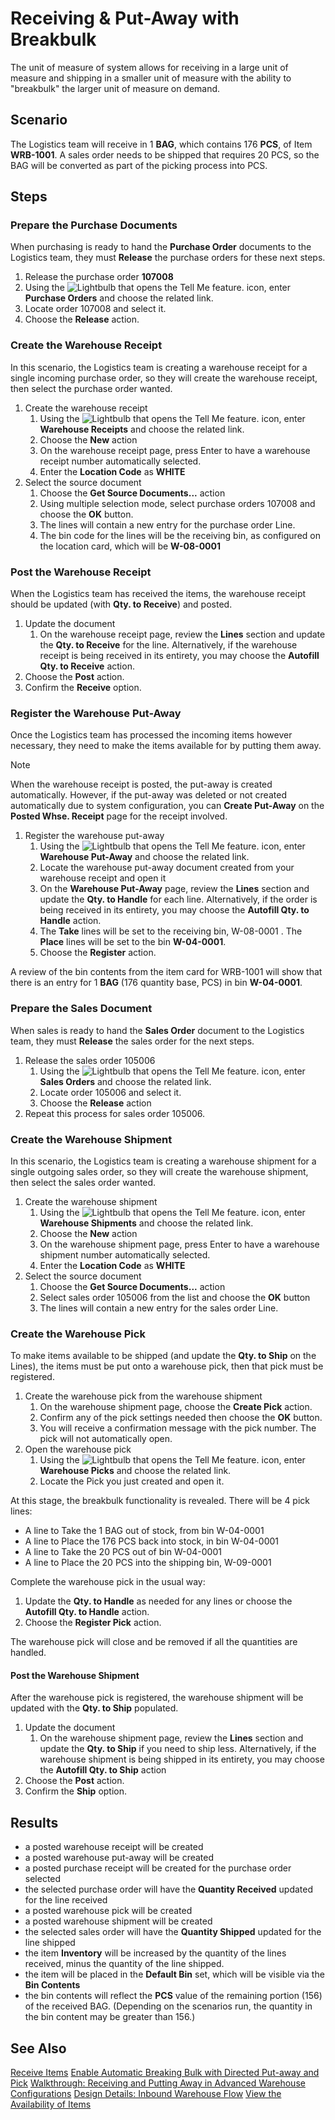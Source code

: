 # Receiving & Put-Away with Breakbulk
The unit of measure of system allows for receiving in a large unit of measure and shipping in a smaller unit of measure with the ability to "breakbulk" the larger unit of measure on demand.

## Scenario
The Logistics team will receive in 1 **BAG**, which contains 176 **PCS**, of Item **WRB-1001**. A sales order needs to be shipped that requires 20 PCS, so the BAG will be converted as part of the picking process into PCS.

## Steps

### Prepare the Purchase Documents
When purchasing is ready to hand the **Purchase Order** documents to the Logistics team, they must **Release** the purchase orders for these next steps.

1.  Release the purchase order **107008**
2.  Using the ![Lightbulb that opens the Tell Me feature.](../../../media/ui-search/search_small.png "Tell me what you want to do") icon, enter **Purchase Orders** and choose the related link.
3.  Locate order 107008 and select it.
4.  Choose the **Release** action.

### Create the Warehouse Receipt
In this scenario, the Logistics team is creating a warehouse receipt for a single incoming purchase order, so they will create the warehouse receipt, then select the purchase order wanted.

1. Create the warehouse receipt
    1. Using the ![Lightbulb that opens the Tell Me feature.](../../../media/ui-search/search_small.png "Tell me what you want to do") icon, enter **Warehouse Receipts** and choose the related link.
    2. Choose the **New** action
    3. On the warehouse receipt page, press Enter to have a warehouse receipt number automatically selected.
    4. Enter the **Location Code** as **WHITE**
2. Select the source document
    1. Choose the **Get Source Documents...** action
    2. Using multiple selection mode, select purchase orders 107008 and choose the **OK** button.
    3. The lines will contain a new entry for the purchase order Line.
    4. The bin code for the lines will be the receiving bin, as configured on the location card, which will be **W-08-0001**

### Post the Warehouse Receipt
When the Logistics team has received the items, the warehouse receipt should be updated (with **Qty. to Receive**) and posted.

1. Update the document
	1. On the warehouse receipt page, review the **Lines** section and update the **Qty. to Receive** for the line. Alternatively, if the warehouse receipt is being received in its entirety, you may choose the **Autofill Qty. to Receive** action.
2. Choose the **Post** action.
3. Confirm the **Receive** option.

### Register the Warehouse Put-Away
Once the Logistics team has processed the incoming items however necessary, they need to make the items available for by putting them away.

> [!NOTE]
> When the warehouse receipt is posted, the put-away is created automatically. However, if the put-away was deleted or not created automatically due to system configuration, you can **Create Put-Away** on the **Posted Whse. Receipt** page for the receipt involved.
 
1. Register the warehouse put-away
    1. Using the ![Lightbulb that opens the Tell Me feature.](../../../media/ui-search/search_small.png "Tell me what you want to do") icon, enter **Warehouse Put-Away** and choose the related link.
    2. Locate the warehouse put-away document created from your warehouse receipt and open it
    3. On the **Warehouse Put-Away** page, review the **Lines** section and update the **Qty. to Handle** for each line. Alternatively, if the order is being received in its entirety, you may choose the **Autofill Qty. to Handle** action.
    4. The **Take** lines will be set to the receiving bin, W-08-0001 . The **Place** lines will be set to the bin **W-04-0001**.
    5. Choose the **Register** action.

A review of the bin contents from the item card for WRB-1001 will show that there is an entry for 1 **BAG** (176 quantity base, PCS) in bin **W-04-0001**.

### Prepare the Sales Document
When sales is ready to hand the **Sales Order** document to the Logistics team, they must **Release** the sales order for the next steps.

1. Release the sales order 105006
    1. Using the ![Lightbulb that opens the Tell Me feature.](../../../media/ui-search/search_small.png "Tell me what you want to do") icon, enter **Sales Orders** and choose the related link.
    2. Locate order 105006 and select it.
    3. Choose the **Release** action
2. Repeat this process for sales order 105006.

### Create the Warehouse Shipment
In this scenario, the Logistics team is creating a warehouse shipment for a single outgoing sales order, so they will create the warehouse shipment, then select the sales order wanted.

1. Create the warehouse shipment
    1. Using the ![Lightbulb that opens the Tell Me feature.](../../../media/ui-search/search_small.png "Tell me what you want to do") icon, enter **Warehouse Shipments** and choose the related link.
    2. Choose the **New** action
    3. On the warehouse shipment page, press Enter to have a warehouse shipment number automatically selected.
    4. Enter the **Location Code** as **WHITE**
2. Select the source document
    1. Choose the **Get Source Documents...** action
    2. Select sales order 105006 from the list and choose the **OK** button
    3. The lines will contain a new entry for the sales order Line.

### Create the Warehouse Pick
To make items available to be shipped (and update the **Qty. to Ship** on the Lines), the items must be put onto a warehouse pick, then that pick must be registered.

1. Create the warehouse pick from the warehouse shipment
    1. On the warehouse shipment page, choose the **Create Pick** action.
    2. Confirm any of the pick settings needed then choose the **OK** button.
    3. You will receive a confirmation message with the pick number. The pick will not automatically open.
2. Open the warehouse pick
    1. Using the ![Lightbulb that opens the Tell Me feature.](../../../media/ui-search/search_small.png "Tell me what you want to do") icon, enter **Warehouse Picks** and choose the related link.
    2. Locate the Pick you just created and open it.

At this stage, the breakbulk functionality is revealed. There will be 4 pick lines:

- A line to Take the 1 BAG out of stock, from bin W-04-0001
- A line to Place the 176 PCS back into stock, in bin W-04-0001
- A line to Take the 20 PCS out of bin W-04-0001
- A line to Place the 20 PCS into the shipping bin, W-09-0001

Complete the warehouse pick in the usual way:
1. Update the **Qty. to Handle** as needed for any lines or choose the **Autofill Qty. to Handle** action.
2. Choose the **Register Pick** action.

The warehouse pick will close and be removed if all the quantities are handled.

#### Post the Warehouse Shipment
After the warehouse pick is registered, the warehouse shipment will be updated with the **Qty. to Ship** populated.

1. Update the document
	1. On the warehouse shipment page, review the **Lines** section and update the **Qty. to Ship** if you need to ship less. Alternatively, if the warehouse shipment is being shipped in its entirety, you may choose the **Autofill Qty. to Ship** action
2. Choose the **Post** action.
3. Confirm the **Ship** option.

## Results 
- a posted warehouse receipt will be created    
- a posted warehouse put-away will be created   
- a posted purchase receipt will be created for the purchase order selected    
- the selected purchase order will have the **Quantity Received** updated for the line received
- a posted warehouse pick will be created
- a posted warehouse shipment will be created  
- the selected sales order will have the **Quantity Shipped** updated for the line shipped    
- the item **Inventory**  will be increased by the quantity of the lines received, minus the quantity of the line shipped.    
- the item will be placed in the **Default Bin** set, which will be visible via the **Bin Contents**
- the bin contents will reflect the **PCS** value of the remaining portion (156) of the received BAG.  (Depending on the scenarios run, the quantity in the bin content may be greater than 156.)

## See Also
[Receive Items](../../../warehouse-how-receive-items.md)
[Enable Automatic Breaking Bulk with Directed Put-away and Pick](../../../warehouse-enable-automatic-breaking-bulk-with-directed-put-away-and-pick.md)
[Walkthrough: Receiving and Putting Away in Advanced Warehouse Configurations](../../../walkthrough-receiving-and-putting-away-in-advanced-warehousing.md)
[Design Details: Inbound Warehouse Flow](../../../design-details-inbound-warehouse-flow.md)
[View the Availability of Items](../../../inventory-how-availability-overview.md)